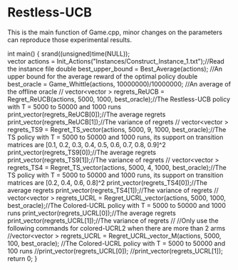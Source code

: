 # Restless-UCB

This is the main function of Game.cpp, minor changes on the parameters can reproduce those experimental results.

int main()
{
	srand((unsigned)time(NULL));  
	vector<Action> actions = Init_Actions("Instances/Construct_Instance_1.txt");//Read the instance file
	double best_upper_bound = Best_Average(actions); //An upper bound for the average reward of the optimal policy
  double best_oracle = Game_Whittle(actions, 10000000)/10000000; //An average of the offline oracle
        //
	vector<vector<double> > regrets_ReUCB = Regret_ReUCB(actions, 5000, 1000, best_oracle);//The Restless-UCB policy with T = 5000 to 50000 and 1000 runs
	print_vector(regrets_ReUCB[0]);//The average regrets
	print_vector(regrets_ReUCB[1]);//The variance of regrets
	//
	vector<vector<double> > regrets_TS9 = Regret_TS_vector(actions, 5000, 9, 1000, best_oracle);//The TS policy with T = 5000 to 50000 and 1000 runs, its support on transition matrices are [0.1, 0.2, 0.3, 0.4, 0.5, 0.6, 0.7, 0.8, 0.9]^2
	print_vector(regrets_TS9[0]);//The average regrets
	print_vector(regrets_TS9[1]);//The variance of regrets
	//
	vector<vector<double> > regrets_TS4 = Regret_TS_vector(actions, 5000, 4, 1000, best_oracle);//The TS policy with T = 5000 to 50000 and 1000 runs, its support on transition matrices are [0.2, 0.4, 0.6, 0.8]^2
	print_vector(regrets_TS4[0]);//The average regrets
	print_vector(regrets_TS4[1]);//The variance of regrets
	//
	vector<vector<double> > regrets_UCRL = Regret_UCRL_vector(actions, 5000, 1000, best_oracle);//The Colored-UCRL policy with T = 5000 to 50000 and 1000 runs
	print_vector(regrets_UCRL[0]);//The average regrets
	print_vector(regrets_UCRL[1]);//The variance of regrets
	//
	//Only use the following commands for colored-UCRL2 when there are more than 2 arms
	//vector<vector<double> > regrets_UCRL = Regret_UCRL_vector_M(actions, 5000, 100, best_oracle); //The Colored-UCRL policy with T = 5000 to 50000 and 100 runs
	//print_vector(regrets_UCRL[0]);
  //print_vector(regrets_UCRL[1]);
	return 0;
}
